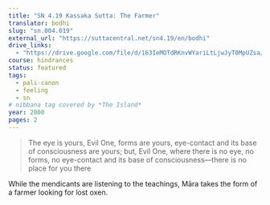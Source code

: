 ```yaml
---
title: "SN 4.19 Kassaka Sutta: The Farmer"
translator: bodhi
slug: "sn.004.019"
external_url: "https://suttacentral.net/sn4.19/en/bodhi"
drive_links:
  - "https://drive.google.com/file/d/163IeMOTdRKnvWYariLtLjwJyT0MpUZsa/view?usp=drivesdk"
course: hindrances
status: featured
tags:
  - pali-canon
  - feeling
  - sn
# nibbana tag covered by *The Island*
year: 2000
pages: 2
---
```


> The eye is yours, Evil One, forms are yours, eye-contact and its base of consciousness are yours; but, Evil One, where there is no eye, no forms, no eye-contact and its base of consciousness—there is no place for you there

While the mendicants are listening to the teachings, Māra takes the form of a farmer looking for lost oxen.
